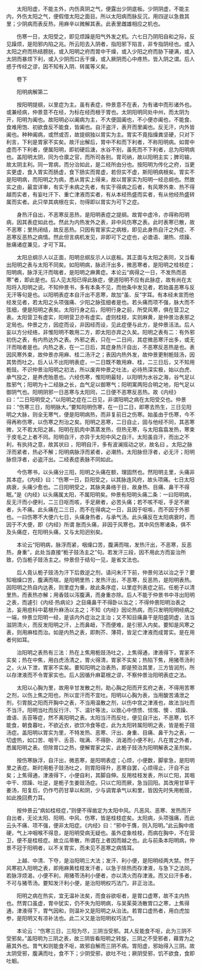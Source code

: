 <!-- { "loadSidebar": true } -->
　　太阳阳虚，不能主外，内伤真阴之气，便露出少阴底板。少阴阴虚，不能主内，外伤太阳之气，便假借太阳之面目。所以太阳病而脉反沉，用四逆以急救其里；少阴病而表反热，用麻辛以微解其表。此表里雌雄相应之机也。

　　伤寒一日，太阳受之，即见烦躁是阳气外发之机。六七日乃阴阳自和之际，反见躁烦，是阳邪内陷之兆。所云阳去入阴者，指阳邪下陷言，非专指阴经也。或入太阳之府而热结膀胱，或入阳明之府而胃中干燥，或入少阳之府而胁下硬满，或入太阴而暴烦下利，或入少阴而口舌干燥，或入厥阴而心中疼热，皆入阴之谓。后人惑于传经之谬，因不知有入阴、转属等义矣。

　　卷下

　　阳明病解第二

　　按阳明提纲，以里症为主。虽有表症，仲景意不在表，为有诸中而形诸外也。或兼经病，仲景意不在经，为标在经而根于胃也。太阴阳明同处中州，而太阴为开，阳明为阖也。故阳明必以阖病为主，不大便固阖也，不小便亦阖也，不能食、食难用饱、初欲食反不能食，皆阖也。自汗盗汗，表开而里阖也。反无汗，内外皆阖也。种种阖病，或然或否，故提纲独以胃实为主。胃实不竟指燥粪坚硬，只对下利言，下利是胃家不实矣。故汗出解后，胃中不和而下利者，不称阳明病。如胃中虚而不下利者，便属阳明，即初硬后溏，水谷不别，虽死而不下利者，总为阳明病也。盖阳明太阴，同为仓廪之官，而所司各别。胃司纳，故以阳明主实；脾司输，故太阴主利。同一胃病，而分治如此，是二经所由分也。按阳明为传化之府，当更实更虚，食入胃实而肠虚，食下肠实而胃虚，若但实不虚，斯阳明病根矣。胃实不是阳明病，而阳明之为病，悉从胃实上得来，故以胃家实为阳明一经总纲也。然致实之由，最宜详审，有实于未病之先者，有实于得病之后者，有风寒外束、热不得越而实者，有妄吐汗下、重亡津液而实者，有从本经热盛而实者，有从他经热盛转属而实者。此只举其病根在实，勿得即以胃实为可下之症。

　　身热汗自出，不恶寒反恶热，是阳明表症之提纲。故胃中虚冷，亦得称阳明病，因其表症如此也。然此为内热发外之表，非中风伤寒之表。此时表寒已散，故不恶寒；里热闭结，故反恶热。只因有胃家实之病根，即见此身热自汗之外症、不恶寒反恶热之病情。然此但言病机发见，非即可下之症也，必谵语、潮热、烦躁、胀痛诸症兼见，才可下耳。

　　太阳总纲示人以正面，阳明总纲反示人以底板。其正面与太阳之表同，又当看出阳明之表与太阳不同矣。如阳明病，脉迟汗出多，微恶寒者，是阳明之桂枝症；阳明病，脉浮无汗而喘者，是阳明之麻黄症。本论云“病得之一日，不发热而恶寒”者，即此是也。后人见太阳已得此脉症，便道阳明不应有此脉症，故有尚在太阳将入阳明之说。不知仲景书，多有本条不见，而他条中发见者，若始虽恶寒与反无汗等句是也。以阳明表症本自汗出不恶寒，故加“虽、反”字耳。有本经未宣而他经发见者，若太阳之头项强痛、少阳之脉弦细者是也。若头痛而项不强，脉大而不弦细，便是阳明之表矣。太阳行身之后，阳明行身之前，所受风寒，俱在营卫之表。太阳营卫有虚实，阳明营卫亦有虚实。虚则桂枝，实则麻黄，是仲景治表邪之定局也。仲景之方，因症而设，非因经而设，见此症便与此方，是仲景活法。后人妄以方分经络，非惟阳明不敢用二方，即太阳亦弃之久矣。阳明之表有二：有外邪初伤之表，有内热达外之表。外邪之表，只在一二日间，其症微恶寒汗出多，或无汗而喘者是也。内热之表，在一二日后，其症身热汗自出，不恶寒反恶热是也。表因风寒外束，故仲景亦用麻、桂二汤汗之；表因内热外发，故仲景更制栀豉汤，因其势而吐之。后人认不出阳明表症，一二日既不敢用麻、桂，二三日后，又不知用栀豉。不识仲景治阳明之初法，所以废弃仲景之吐法，必待热深实极，始以白虎、承气投之，是养虎贻患也。六经伤寒，惟阳明最轻，以阳明为水谷之海，谷气足以胜邪气；阳明为十二经脉之长，血气足以御寒气；阳明寓两阳合明之地，阳气足以御阴气也。阳明阴邪一日恶寒与太阳同，二日便不恶寒反恶热。故《内经》曰：“二日阳明受之，”以阳明之症在二日见，非谓阳明之病在太阳受交也。仲景曰：“伤寒三日，阳明脉大。”要知阳明伤寒，在一日二日，即寒去热生，三日见阳明之大脉，则全无寒气，便是阳明病热，而非复前日之伤寒。始虽由于伤寒，今不得再称伤寒，以伤寒之剂治之矣。阳明之恶寒，二日自止，固与他经不同，其恶寒微，又不若太阳之甚。阳明在肌肉中蒸蒸发热，但热无寒，与太阳翕翕发热，寒束于皮毛之上者不同。阳明自汗，亦异于太阳中风之自汗。太阳虽自汗，而出之不利，有执持之意，故其状曰 ，阳明自汗，多有波澜摇动之状，故名曰 。太阳之脉浮而紧者，热必不解；阳明病脉浮而紧者，必潮热，太阳脉但浮者，必无汗；阳明脉但浮者，必盗汗出。二经表症表脉不同如此。

　　今伤寒书，以头痛分三阳，阳明之头痛在额，理固然也。然阳明主里，头痛非其本症。《内经》曰：“伤寒一日，巨阳受之，以其脉连风府，故头项痛。七日太阳病衰，头痛少愈也。二日阳明受之，其脉夹鼻络于目，故身热、目痛、鼻干不得眠。”是《内经》以头痛属太阳，不属阳明矣。仲景有阳明头痛二条：一曰阳明病，反无汗而小便利，二三日呕而咳，手足厥者，必苦头痛；若不咳不呕，手足不厥者，头不痛。此头痛在二三日，而不在得病之一日，且因于呕咳，而不因于外邪也。一曰伤寒不大便六七日，头痛身热者，与承气汤。此头痛反在太阳病衰时，而因于不大便，即《内经》所谓 胀而头痛，非因于风寒也。其中风伤寒诸条，俱不及头痛症，在阳明头痛，又与太阳迥别矣。

　　本论云“阳明病，脉浮而紧，咽燥口苦，腹满而喘，发热汗出，不恶寒，反恶热，身重”，此处当直接“栀子豉汤主之”句。若发汗三段，因不用此方而妄治所致，仍当栀子豉汤主之。仲景但于结句一见，是省文法也。

　　后人竟认栀子豉汤为汗下后救逆之剂，请问未汗下前，仲景何法以治之乎？要知咽燥口苦，腹满而喘，是阳明里热；发热汗出，不恶寒，反恶热，是阳明表热。因阳明之热自内达表，则里症为重，故此条序症，以里症列表症之前。任栀子以清里热，而表热亦解；用香豉以泻腹满，而身重亦除。后人不能于仲景书中寻出阳明之表，而遽引《内经·热病论》之目痛鼻干不得卧以当之；不得仲景阳明治表之法，妄用痘科中葛根升麻汤以主之；不知《内经》因论热病，而只发明阳明经病之一端，仲景立阳明一经，是该内外症治之主治；又不知目痛鼻干是阳盛阴虚，法当滋阴清火，而反发阳明之汗，上而鼻衄，下而便难，是引邪入内矣。要知是风寒之表，则用麻桂而治。如是内热之表，即荆芥、薄荷，皆足亡津液而成胃实。是在用者何如耳。

　　治阳明之表热有三法：热在上焦用栀豉汤吐之，上焦得通，津液得下，胃家不实矣；热在中焦，用白虎汤清之，胃火得清，胃家不实矣；热陷下焦，用猪苓汤利之，火从下泄，胃家不实矣。要知阳明之治表热，即是预治其里，三方皆润剂，所以存津液而不令胃家实也。后人因循升麻葛根之谬，不察仲景治阳明表症之法。

　　太阳以心胸为里，故用辛甘发散之剂，助心胸之阳而开玄府之表，不得用苦寒之剂，以伤上焦之阳也，所以宜汗而不宜吐。阳明以心胸为表，当用酸苦涌泄之剂，引胃脘之阳而开胸中之表，不当用温散之剂，以伤中宫之津液也，故法当吐而不当汗。阳明当吐而反行汗、下、温针等法，以致心中愦愦、怵惕、懊 、烦躁、谵语、舌苔等症，然不离阳明之表。太阳当汗而反吐，便见自汗出，不恶寒，饥不能食，朝食暮吐，不欲近衣，欲饮冷食等症，此为太阳转属阳明之表，皆是栀子豉汤症。盖阳明以胃实为里，不特发热、恶寒、汗出、身重、目痛、鼻干为之表，一切虚热，如口苦、咽干、舌苔、喘满、不得卧、消渴而小便不利，凡在胃之外者，悉属阳明之表。但除胃口之热，便解胃家之实，此栀子豉汤为阳明解表之圣剂矣。

　　按伤寒脉浮，自汗出，微恶寒，是阳明表症；心烦，小便数，脚挛急，是阳明里之表症。斯时用栀子豉汤吐之，则胃阳得升，恶寒自罢，心烦得止，汗自不出矣；上焦得通，津液得下，小便自利，其脚自伸。反用桂枝发表，所以亡阳，其咽中干、烦躁、吐逆，是栀子生姜豉汤症。只以亡阳而厥，急当回阳。其改用甘草干姜汤，阳复后，仍作芍药甘草以和阴，少与调胃承气以和里，皆因先时失用栀豉，如此挽回费力耳。

　　按仲景云“病如桂枝症，”则便不得凿定为太阳中风。凡恶风、恶寒、发热而汗自出者，无论太阳、阳明、中风、伤寒，皆是桂枝症矣。太阳病，头项强痛，而此云头不痛、项不强，便非太阳症。《内经》曰：“邪中于膺，则入阳明。”此云胸中痞硬，气上冲咽喉不得息，是阳明受病无疑也。虽外症象桂枝，而病在胸中，不在营卫，便不是桂枝症。故立瓜蒂散，所谓在上者因而越之也。此与前条本阳明病，仲景不冠于阳明者，以不关胃实，而未见不恶寒之病情耳。

　　上越、中清、下夺，是治阳明三大法；发汗、利小便，是阳明经两大禁。然于风寒初入阳明之表，即用麻黄桂枝发汗者，以急于除热而存津液，与急下之法同。若脉浮烦渴，小便不利，用猪苓汤利小便者，亦以清火而存津液。而又曰汗多者，不可与猪苓汤。要知发汗利小便，是治阳明权巧法门，非正治法。

　　阳明之病在热实，宜无温补法矣，而食谷欲呕者，是胃口虚寒，故不主内热也。然胃口虽虚，胃中犹实，仍不失为阳明病，与吴茱萸汤散胃口之寒，上焦得通，津液得下，胃气因和，则温补又是阳明之从治法。若胃口虚热者，用白虎加参，是阳明又有凉补法也。此二义又是治阳明权巧法门。

　　本论云：“伤寒三日，三阳为尽，三阴当受邪。其人反能食不呕，此为三阴不受邪矣。”盖阳明为三阴之表，故三阴皆看阳明之转旋，三阴之不受邪者，藉胃为之蔽其外也。胃气和则能食不呕，故邪自解而三阴不病。胃阳虚，邪始得入三阴。故太阴受邪，腹满而吐，食不下；少阴受邪，欲吐不吐；厥阴受邪，饥不欲食，食即吐蛔。

